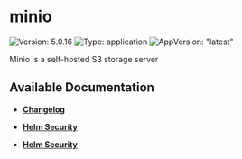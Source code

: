 # minio

![Version: 5.0.16](https://img.shields.io/badge/Version-5.0.16-informational?style=flat-square) ![Type: application](https://img.shields.io/badge/Type-application-informational?style=flat-square) ![AppVersion: "latest"](https://img.shields.io/badge/AppVersion-"latest"-informational?style=flat-square)

Minio is a self-hosted S3 storage server

## Available Documentation

- [**Changelog**](CHANGELOG)

- [**Helm Security**](container-security)

- [**Helm Security**](helm-security)


